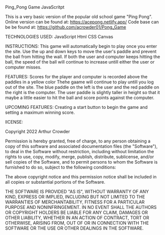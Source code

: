 Ping_Pong Game JavaScritpt
 
 This is a very basic version of the popular old school  game "Ping Pong". 
 Online version can be found at: https://acepong.netlify.app/
 Code base can be be found at: https://github.com/acrowder01/Pong_Game
 
 
TECHNOLOGIES USED:
JavaScript
Html
CSS
Canvas

INSTRUCTIONS:
This game will automatically begin to play once you enter the site. 
Use the up and down keys to move the user's paddle and prevent the ball from hitting the wall. 
If both the user and computer keeps hitting the ball, the speed of the ball will continue to increase untill either the user or computer misses.


FEATURES:
Scores for the player and computer is recorded above the paddles in a yellow color
Thehe gaame will continue to play untill you log out of the site. 
The blue paddle on the left is the user and the red paddle on the right is the computer.
The user paddle is slightly taller in height so that it maybe a little easier to hit the ball and score points against the computer. 

UPCOMING FEATURES:
Creating a start button to begin the game and setting a maximum winning score.


 lICENSE:
 
 Copyright 2022 Arthur Crowder

Permission is hereby granted, free of charge, to any person obtaining a copy
of this software and associated documentation files (the "Software"), to deal
in the Software without restriction, including without limitation the rights
to use, copy, modify, merge, publish, distribute, sublicense, and/or sell
copies of the Software, and to permit persons to whom the Software is
furnished to do so, subject to the following conditions:

The above copyright notice and this permission notice shall be included in all
copies or substantial portions of the Software.

THE SOFTWARE IS PROVIDED "AS IS", WITHOUT WARRANTY OF ANY KIND, EXPRESS OR
IMPLIED, INCLUDING BUT NOT LIMITED TO THE WARRANTIES OF MERCHANTABILITY,
FITNESS FOR A PARTICULAR PURPOSE AND NONINFRINGEMENT. IN NO EVENT SHALL THE
AUTHORS OR COPYRIGHT HOLDERS BE LIABLE FOR ANY CLAIM, DAMAGES OR OTHER
LIABILITY, WHETHER IN AN ACTION OF CONTRACT, TORT OR OTHERWISE, ARISING FROM,
OUT OF OR IN CONNECTION WITH THE SOFTWARE OR THE USE OR OTHER DEALINGS IN THE
SOFTWARE.
